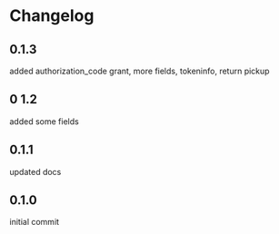 # Changelog

## 0.1.3
added authorization_code grant, more fields, tokeninfo, return pickup

## 0 1.2
added some fields

## 0.1.1
updated docs

## 0.1.0
initial commit
